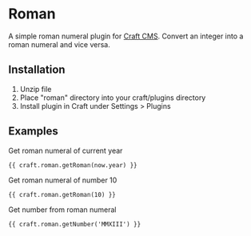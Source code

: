 Roman
===========

A simple roman numeral plugin for [Craft CMS](http://buildwithcraft.com).
Convert an integer into a roman numeral and vice versa.

Installation
------------
1. Unzip file 
2. Place "roman" directory into your craft/plugins directory
3. Install plugin in Craft under Settings > Plugins

Examples
------------

Get roman numeral of current year

    {{ craft.roman.getRoman(now.year) }}

Get roman numeral of number 10

    {{ craft.roman.getRoman(10) }}

Get number from roman numeral

    {{ craft.roman.getNumber('MMXIII') }}
